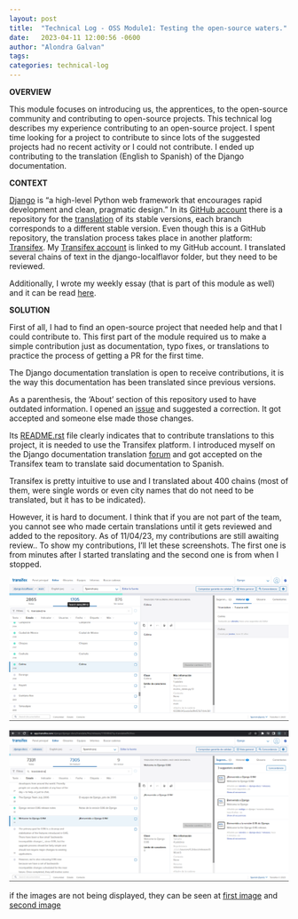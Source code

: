 ```yaml
---
layout: post
title:  "Technical Log - OSS Module1: Testing the open-source waters."
date:   2023-04-11 12:00:56 -0600
author: "Alondra Galvan"
tags:
categories: technical-log
---
```


**OVERVIEW**

This module focuses on introducing us, the apprentices, to the open-source community and contributing to open-source projects. This technical log describes my experience contributing to an open-source project. I spent time looking for a project to contribute to since lots of the suggested projects had no recent activity or I could not contribute. I ended up contributing to the translation (English to Spanish) of the Django documentation.


**CONTEXT**

[Django](https://www.djangoproject.com/) is “a high-level Python web framework that encourages rapid development and clean, pragmatic design.” In its [GitHub account](https://github.com/django) there is a repository for the [translation](https://github.com/django/django-docs-translations) of its stable versions, each branch corresponds to a different stable version. Even though this is a GitHub repository, the translation process takes place in another platform: [Transifex](https://explore.transifex.com/). My [Transifex account](https://app.transifex.com/user/profile/alondra/) is linked to my GitHub account. I translated several chains of text in the django-localflavor folder, but they need to be reviewed. 

Additionally, I wrote my weekly essay (that is part of this module as well) and it can be read [here](https://alond-ra.github.io/github.io/weekly-essay/2023/04/10/Week-12.html).


**SOLUTION**

First of all, I had to find an open-source project that needed help and that I could contribute to. This first part of the module required us to make a simple contribution just as documentation, typo fixes, or translations to practice the process of getting a PR for the first time.

The Django documentation translation is open to receive contributions, it is the way this documentation has been translated since previous versions. 

As a parenthesis, the ‘About’ section of this repository used to have outdated information. I opened an [issue](https://github.com/django/django-docs-translations/issues/37) and suggested a correction. It got accepted and someone else made those changes. 

Its [README.rst](https://github.com/django/django-docs-translations#readme) file clearly indicates that to contribute translations to this project, it is needed to use the Transifex platform. I introduced myself on the Django documentation translation [forum](https://forum.djangoproject.com/c/internals/i18n/14) and got accepted on the Transifex team to translate said documentation to Spanish. 

Transifex is pretty intuitive to use and I translated about 400 chains (most of them, were single words or even city names that do not need to be translated, but it has to be indicated). 

However, it is hard to document. I think that if you are not part of the team, you cannot see who made certain translations until it gets reviewed and added to the repository. As of 11/04/23, my contributions are still awaiting review.. To show my contributions, I’ll let these screenshots. The first one is from minutes after I started translating and the second one is from when I stopped.

![start](/assets/img/1.png)

![end](/assets/img/2.png)

if the images are not being displayed, they can be seen at [first image](/assets/img/1.png) and [second image](/assets/img/2.png)
